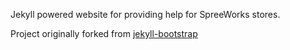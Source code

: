 Jekyll powered website for providing help for SpreeWorks stores.

Project originally forked from [jekyll-bootstrap](http://jekyllbootstrap.com)